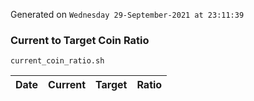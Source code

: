 Generated on `Wednesday 29-September-2021 at 23:11:39`

### Current to Target Coin Ratio
`current_coin_ratio.sh`

Date|Current|Target|Ratio
---|---|---|---
